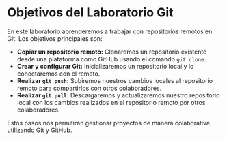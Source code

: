 # Objetivos del Laboratorio Git

En este laboratorio aprenderemos a trabajar con repositorios remotos en Git. Los objetivos principales son:

- **Copiar un repositorio remoto:** Clonaremos un repositorio existente desde una plataforma como GitHub usando el comando `git clone`.
- **Crear y configurar Git:** Inicializaremos un repositorio local y lo conectaremos con el remoto.
- **Realizar `git push`:** Subiremos nuestros cambios locales al repositorio remoto para compartirlos con otros colaboradores.
- **Realizar `git pull`:** Descargaremos y actualizaremos nuestro repositorio local con los cambios realizados en el repositorio remoto por otros colaboradores.

Estos pasos nos permitirán gestionar proyectos de manera colaborativa utilizando Git y GitHub.